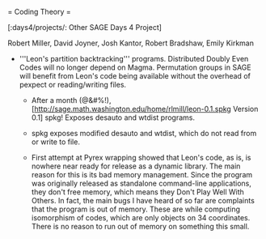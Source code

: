 = Coding Theory =

[:days4/projects/: Other SAGE Days 4 Project]


Robert Miller, David Joyner, Josh Kantor, Robert Bradshaw, Emily Kirkman

 * '''Leon's partition backtracking''' programs. Distributed Doubly Even Codes will no longer depend on Magma. Permutation groups in SAGE will benefit from Leon's code being available without the overhead of pexpect or reading/writing files.

   * After a month (@&#%!), [http://sage.math.washington.edu/home/rlmill/leon-0.1.spkg Version 0.1] spkg! Exposes desauto and wtdist programs.

   * spkg exposes modified desauto and wtdist, which do not read from or write to file.

   * First attempt at Pyrex wrapping showed that Leon's code, as is, is nowhere near ready for release as a dynamic library. The main reason for this is its bad memory management. Since the program was originally released as standalone command-line applications, they don't free memory, which means they Don't Play Well With Others. In fact, the main bugs I have heard of so far are complaints that the program is out of memory. These are while computing isomorphism of codes, which are only objects on 34 coordinates. There is no reason to run out of memory on something this small.
